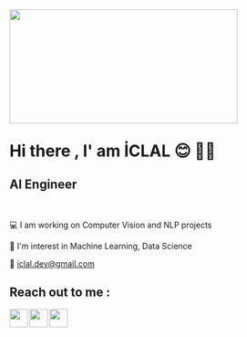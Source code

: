 
<div style="width:100%;height:0;padding-bottom:38%;position:left;"><img src="[https://i.giphy.com/media/ZVik7pBtu9dNS/giphy.webp](https://media.tenor.com/FP3KLUuiKOkAAAAC/computer-typing.gif)" width="400" height="200" class="giphy-embed" /></div>
<!-- <p><a href="https://giphy.com/gifs/dog-girl-angry-3ohhwEBrUKal8ebBni" ></a> </p> -->

# Hi there , I' am İCLAL :blush: :ok_woman:
## AI Engineer


<br/>

:computer: I am working on Computer Vision and NLP projects

:cherry_blossom: I'm interest in Machine Learning, Data Science

:email: iclal.dev@gmail.com




## Reach out to me :



[<img height="32" width="32" src="https://unpkg.com/simple-icons@v6/icons/linkedin.svg" align = "left" />][linkedin]
[<img height="32" width="32" src="https://unpkg.com/simple-icons@v6/icons/twitter.svg" align = "left" />][twitter]
[<img height="32" width="32" src="https://unpkg.com/simple-icons@v6/icons/instagram.svg" align = "left" />][instagram]


[linkedin]:https://www.linkedin.com/in/iclalcetin/

[twitter]:https://twitter.com/e_iclal

[instagram]:https://www.instagram.com/iclal.cetin/


<br />
<br />
<br />
